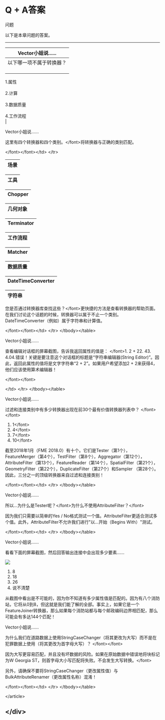 # Q + A答案

 问题

以下是本章问题的答案。

---

| Vector小姐说...... |
|--- |
| 以下哪一项不属于转换器？<br><br>
  
1.属性<br>  
2.计算<br>  
3.数据质量<br>  
4.工作流程<br>    |


 Vector小姐说......

这里有四个转换器和四个类别。&lt;/font&gt;将转换器与正确的类别匹配。

&lt;/font&gt;&lt;/font&gt;&lt;/td&gt; &lt;/tr&gt;

| 场景 |
| :--- |


| 工具 |
| :--- |


| Chopper |
| :--- |


| 几何对象 |
| :--- |


| Terminator |
| :--- |


| 工作流程 |
| :--- |


| Matcher |
| :--- |


| 数据质量 |
| :--- |


| DateTimeConverter |
| :--- |


| 字符串 |
| :--- |


您是否通过转换器库查找这些？&lt;/font&gt;更快捷的方法是查看转换器的帮助页面。在我们讨论这个话题的时候，转换器可以属于不止一个类别。DateTimeConverter（例如）属于字符串和计算值。

&lt;/font&gt;&lt;/font&gt;&lt;/td&gt; &lt;/tr&gt; &lt;/tbody&gt;&lt;/table&gt;

 Vector小姐说......

查看编辑对话框的屏幕截图，告诉我返回属性的值是： &lt;/font&gt;1. 2 + 22. 43. 4.04.错误！关键是要注意这个对话框的标题是“字符串编辑器\(String Editor\)”。因此，返回此属性的值将是文字字符串“2 + 2”。如果用户希望添加2 + 2来获得4，他们应该使用算术编辑器！

&lt;/font&gt;&lt;/font&gt;  
  
   
  
  
  
  
  
  
&lt;/td&gt; &lt;/tr&gt; &lt;/tbody&gt;&lt;/table&gt;

 Vector小姐说......

过滤和连接类别中有多少转换器出现在前30个最有价值转换器列表中？ &lt;/font&gt;&lt;/font&gt;  
  
1. 1&lt;/font&gt;  
2. 4&lt;/font&gt;  
3. 7&lt;/font&gt;  
4. 10&lt;/font&gt;  
  
截至2018年1月（FME 2018.0）有十个。它们是Tester（第1个），FeatureMerger（第4个），TestFilter（第8个），Aggregator（第12个），AttributeFilter（第13个），FeatureReader（第14个），SpatialFilter（第21个），GeometryFilter（第22个），DuplicateFilter（第27个）和Sampler （第28个）。因此，三分之一的顶级转换器来自过滤和连接类别！

&lt;/font&gt;&lt;/font&gt;&lt;/td&gt; &lt;/tr&gt; &lt;/tbody&gt;&lt;/table&gt;

 Vector小姐说......

所以...为什么是Tester呢？&lt;/font&gt;为什么不使用AttributeFilter？&lt;/font&gt;  
  
因为我们只需要以简单的Yes / No格式测试一个值。AttributeFilter更适合测试多个值。此外，AttributeFilter不允许我们进行"以...开始（Begins With）"测试。

&lt;/font&gt;&lt;/font&gt;&lt;/td&gt; &lt;/tr&gt; &lt;/tbody&gt;&lt;/table&gt;

 Vector小姐说......

 看看下面的屏幕截图，然后回答输出连接中会出现多少要素......  
  
[![](../../.gitbook/assets/img4.061.featuremergerquestion.png)](https://github.com/safesoftware/FMETraining/blob/Desktop-Basic-2018/DesktopBasic4Transformers/Images/Img4.061.FeatureMergerQuestion.png)  
  
 1. 8  
2. 18  
3. 26  
4. 说不清楚  
  
从截图中看出是不可能的，因为你不知道有多少属性值是匹配的。因为有八个消防站，它将从0到8，但这就是我们能了解的全部。事实上，如果它是一个FeatureJoiner转换器，那么如果每个消防站都与每个邮政编码边界相匹配，那么可能会有多达144个匹配！

 Vector小姐说......

为什么我们在道路数据上使用StringCaseChanger（将其更改为大写）而不是在犯罪数据上使用（将其更改为首字母大写）？ &lt;/font&gt;&lt;/font&gt;  
  
因为大写更容易匹配，并且没有坏数据的风险。如果在原始数据中错误地将块标记为W Georgia ST，则首字母大小写匹配将失败。不会发生大写转换。&lt;/font&gt;  
  
另外，请确保不要将StringCaseChanger（更改属性值）与BulkAttributeRenamer（更改属性名称）混淆！

&lt;/font&gt;&lt;/font&gt;&lt;/td&gt; &lt;/tr&gt; &lt;/tbody&gt;&lt;/table&gt;

 &lt;/article&gt;

## &lt;/div&gt;

